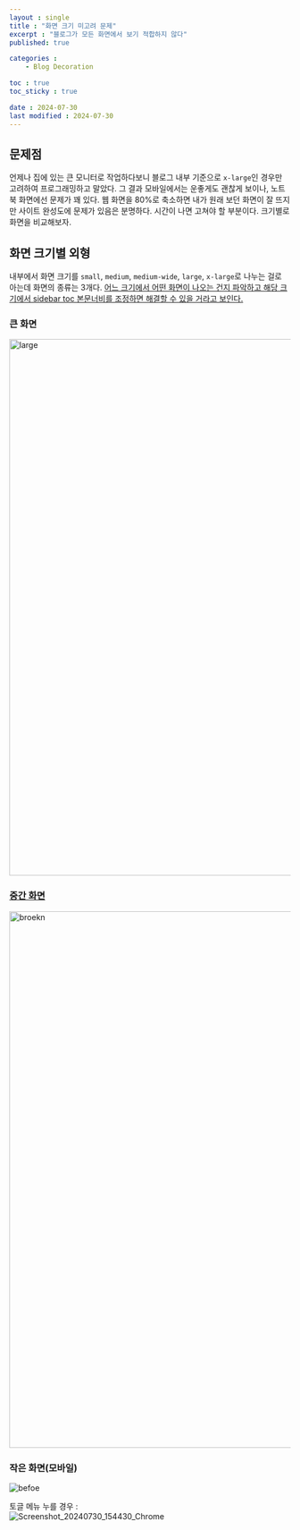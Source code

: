 ```yaml
---
layout : single
title : "화면 크기 미고려 문제"
excerpt : "블로그가 모든 화면에서 보기 적합하지 않다"
published: true

categories : 
    - Blog Decoration

toc : true
toc_sticky : true

date : 2024-07-30
last modified : 2024-07-30
---
```


## 문제점
언제나 집에 있는 큰 모니터로 작업하다보니 블로그 내부 기준으로 `x-large`인 경우만 고려하여 프로그래밍하고 말았다. 그 결과 모바일에서는 운좋게도 괜찮게 보이나, 노트북 화면에선 문제가 꽤 있다. 웹 화면을 80%로 축소하면 내가 원래 보던 화면이 잘 뜨지만 사이트 완성도에 문제가 있음은 분명하다. 시간이 나면 고쳐야 할 부분이다. 크기별로 화면을 비교해보자. 

## 화면 크기별 외형
내부에서 화면 크기를 `small`, `medium`, `medium-wide`, `large`, `x-large`로 나누는 걸로 아는데 화면의 종류는 3개다. <u>어느 크기에서 어떤 화면이 나오는 건지 파악하고 해당 크기에서 sidebar toc 본문너비를 조정하면 해결할 수 있을 거라고 보인다.</u>

### 큰 화면  
<img width="960" alt="large" src="https://github.com/user-attachments/assets/3967d055-e8d2-4157-9f4b-db576683111d">

### <u>중간 화면</u>
<img width="960" alt="broekn" src="https://github.com/user-attachments/assets/bdfa5405-6a33-4bdd-b7eb-e92371355b73">


### 작은 화면(모바일)
![befoe](https://github.com/user-attachments/assets/969bc6e8-cce7-49f8-b610-a29f1f395c42) 

토글 메뉴 누를 경우 :   
![Screenshot_20240730_154430_Chrome](https://github.com/user-attachments/assets/2e1408b2-eb58-4b27-bea6-8bb199e4f0f3)
